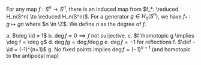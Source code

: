 For any map $f: S^n \to S^n$, there is an induced map from
$f_*: \reduced H_n(S^n) \to \reduced H_n(S^n)$. For a generator $g \in H_n(S^n)$, we have
$f_*: g \mapsto gn$ where $n \in \Z$. We define $n$ as the degree of $f$.

a.  $\deg \id = 1$
b.  $\deg f = 0 \implies f$ not surjective.
c.  $f \homotopic g \implies \deg f = \deg g$
d.  $\deg f g = \deg f \deg g$
e.  $\deg f = -1$ for reflections
f.  $\def -\id = (-1)^{n+1}$
g.  No fixed points implies $\deg f = (-1)^{n+1}$ (and homotopic to the antipodal map)


